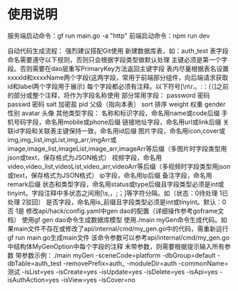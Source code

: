 # 使用说明

服务端启动命令：gf run main.go -a "http"
前端启动命令：npm run dev

自动代码生成流程：
    强烈建议搭配Git使用
    新建数据库表，如：auth_test
        表字段命名需要遵守以下规则，否则只会根据字段类型做默认处理
        主键必须是第一个字段。否则需要在dao层重写PrimaryKey方法返回主键字段
        表内尽量根据表名设置xxxxId和xxxxName两个字段(这两字段，常用于前端部分组件，向后端请求获取id和label两个字段用于展示)
        每个字段都必须有注释。以下符号[\n\r.。:：(（]之前的部分或整个注释，将作为字段名称使用
            部分常用字段：
                password	密码
                passwd		密码
                salt		加密盐
                pid			父级（指向本表）
                sort		排序
                weight 		权重
                gender 		性别
                avatar		头像
            其他类型字段：
                名称和标识字段，命名用name或code后缀
                手机号码字段，命名用mobile或phone后缀
                链接地址字段，命名用url或link后缀
                关联id字段和关联表主键保持一致，命名用id后缀
                图片字段，命名用icon,cover或img,img_list,imgList,img_arr,imgArr或image,image_list,imageList,image_arr,imageArr等后缀（多图片时字段类型用json或text，保存格式为JSON格式）
                视频字段，命名用video,video_list,videoList,video_arr,videoArr等后缀（多视频时字段类型用json或text，保存格式为JSON格式）
                ip字段，命名用Ip后缀
                备注字段，命名用remark后缀
                状态和类型字段，命名用status或type后缀且字段类型必须是int或tinyint。字段注释中多状态之间用[\s,，;；]等字符分隔。如（状态：0待处理 1已处理 2驳回）
		        是否字段，命名用is_前缀且字段类型必须是int或tinyint。默认：0否 1是
    修改api/hack/config.yaml中gen dao的配置（详细操作参考goframe文档）
    使用gf gen dao命令生成数据库模型
    使用./main myGen命令生成代码。如果main文件不存在或修改了api/internal/cmd/my_gen.go中的代码，需重新运行gf run main.go生成main文件
        该命令参数可以参考api/internal/cmd/my_gen.go中结构体MyGenOption中每个字段的注释
        未带参数，则需要根据提示输入所有参数
        带参数示例：./main myGen -sceneCode=platform -dbGroup=default -dbTable=auth_test -removePrefix=auth_ -moduleDir=auth -commonName=测试 -isList=yes -isCreate=yes -isUpdate=yes -isDelete=yes -isApi=yes -isAuthAction=yes -isView=yes -isCover=no
